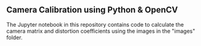 ## Camera Calibration using Python & OpenCV

The Jupyter notebook in this repository contains code to calculate the camera matrix and distortion coefficients using the images in the "images" folder.
